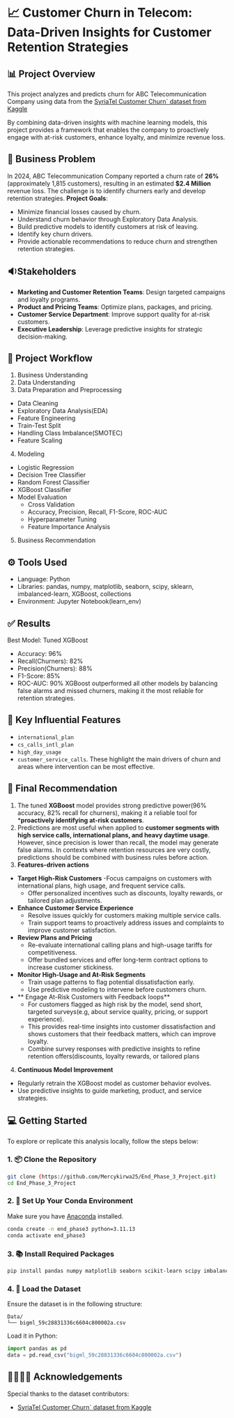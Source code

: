 # 📈 Customer Churn in Telecom: Data-Driven Insights for Customer Retention Strategies

## 📊 Project Overview
This project analyzes and predicts churn for ABC Telecommunication Company using data from the [SyriaTel Customer Churn` dataset from Kaggle](https://www.kaggle.com/datasets/becksddf/churn-in-telecoms-dataset)

By combining data-driven insights with machine learning models, this project provides a framework that enables the company to proactively engage with at-risk customers, enhance loyalty, and minimize revenue loss.

## 🧠 Business Problem
In 2024, ABC Telecommunication Company reported a churn rate of **26%**(approximately 1,815 customers), resulting in an estimated **$2.4 Million** revenue loss. 
The challenge is to identify churners early and develop retention strategies.
**Project Goals**: 
- Minimize financial losses caused by churn. 
- Understand churn behavior through Exploratory Data Analysis.
- Build predictive models to identify customers at risk of leaving.
- Identify key churn drivers.
- Provide actionable recommendations to reduce churn and strengthen retention strategies.

 ## 🔉Stakeholders
 - **Marketing and Customer Retention Teams**: Design targeted campaigns and loyalty programs.
- **Product and Pricing Teams**: Optimize plans, packages, and pricing.
- **Customer Service Department**: Improve support quality for at-risk customers.
- **Executive Leadership**: Leverage predictive insights for strategic decision-making.

## 📁 Project Workflow 
1. Business Understanding
2. Data Understanding
3. Data Preparation and Preprocessing
  - Data Cleaning
  - Exploratory Data Analysis(EDA)
  - Feature Engineering
  - Train-Test Split
  - Handling Class Imbalance(SMOTEC)
  - Feature Scaling
4. Modeling
  - Logistic Regression
  - Decision Tree Classifier
  - Random Forest Classifier
  - XGBoost Classifier
  - Model Evaluation
    - Cross Validation
    - Accuracy, Precision, Recall, F1-Score, ROC-AUC
    - Hyperparameter Tuning
    - Feature Importance Analysis
5. Business Recommendation

## ⚙️ Tools Used
- Language: Python
- Libraries: pandas, numpy, matplotlib, seaborn, scipy, sklearn, imbalanced-learn, XGBoost, collections
- Environment: Jupyter Notebook(learn_env)

## ✅ Results
Best Model: Tuned XGBoost
- Accuracy: 96%
- Recall(Churners): 82%
- Precision(Churners): 88%
- F1-Score: 85%
- ROC-AUC: 90%
XGBoost outperformed all other models by balancing false alarms and missed churners, making it the most reliable for retention strategies.

## 🔑 Key Influential Features
- `international_plan`
- `cs_calls_intl_plan`
- `high_day_usage`
- `customer_service_calls`.
These highlight the main drivers of churn and areas where intervention can be most effective.

## 📝 Final Recommendation
1. The tuned **XGBoost** model provides strong predictive power(96% accuracy, 82% recall for churners), making it a reliable tool for ***proactively identifying at-risk customers**.
2. Predictions are most useful when applied to **customer segments with high service calls, international plans, and heavy daytime usage**. However, since precision is lower than recall, the model may generate false alarms. In contexts where retention resources are very costly, predictions should be combined with business rules before action.
3. **Features-driven actions**
 - **Target High-Risk Customers**
   -Focus campaigns on customers with international plans, high usage, and frequent service calls.
   - Offer personalized incentives such as discounts, loyalty rewards, or tailored plan adjustments.
 - **Enhance Customer Service Experience**
   - Resolve issues quickly for customers making multiple service calls.
   - Train support teams to proactively address issues and complaints to   improve customer satisfaction.
- **Review Plans and Pricing**
  - Re-evaluate international calling plans and high-usage tariffs for competitiveness.
  - Offer bundled services and offer long-term contract options to increase customer stickiness.
- **Monitor High-Usage and At-Risk Segments**
  - Train usage patterns to flag potential dissatisfaction early.
  - Use predictive modeling to intervene before customers churn.
- ** Engage At-Risk Customers with Feedback loops**
  - For customers flagged as high risk by the model, send short, targeted surveys(e.g, about service quality, pricing, or support experience).
  - This provides real-time insights into customer dissatisfaction and shows customers that their feedback matters, which can improve loyalty.
  - Combine survey responses with predictive insights to refine retention offers(discounts, loyalty rewards, or tailored plans
4. **Continuous Model Improvement**
- Regularly retrain the XGBoost model as customer behavior evolves.
- Use predictive insights to guide marketing, product, and service strategies.
  
## 💻 Getting Started

To explore or replicate this analysis locally, follow the steps below:
### 1. 📦 Clone the Repository
```bash
git clone (https://github.com/Mercykirwa25/End_Phase_3_Project.git)
cd End_Phase_3_Project
```
### 2. 🐍 Set Up Your Conda Environment
Make sure you have [Anaconda](https://www.anaconda.com/) installed.
```bash
conda create -n end_phase3 python=3.11.13
conda activate end_phase3 
```

### 3. 📚 Install Required Packages
```bash
pip install pandas numpy matplotlib seaborn scikit-learn scipy imbalanced-learn xgboost
```
### 4. 📁 Load the Dataset
Ensure the dataset is in the following structure:
```
Data/
└── bigml_59c28831336c6604c800002a.csv
```
Load it in Python:
```python
import pandas as pd
data = pd.read_csv("bigml_59c28831336c6604c800002a.csv")
```

## 🫱🏽‍🫲🏽 Acknowledgements
Special thanks to the dataset contributors:
* [SyriaTel Customer Churn` dataset from Kaggle](https://www.kaggle.com/datasets/becksddf/churn-in-telecoms-dataset)
